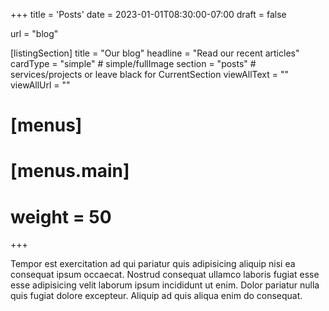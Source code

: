 +++
title = 'Posts'
date = 2023-01-01T08:30:00-07:00
draft = false

url = "blog"

[listingSection]
  title = "Our blog"
  headline = "Read our recent articles"
  cardType = "simple"     # simple/fullImage
  section = "posts"            # services/projects or leave black for CurrentSection
  viewAllText = ""
  viewAllUrl = ""

# [menus]
#   [menus.main]
#     weight = 50
+++

Tempor est exercitation ad qui pariatur quis adipisicing aliquip nisi ea consequat ipsum occaecat. Nostrud consequat ullamco laboris fugiat esse esse adipisicing velit laborum ipsum incididunt ut enim. Dolor pariatur nulla quis fugiat dolore excepteur. Aliquip ad quis aliqua enim do consequat.
